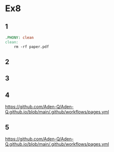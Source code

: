 # Ex8

## 1

```makefile
.PHONY: clean
clean:
    rm -rf paper.pdf
```

## 2

## 3

## 4
https://github.com/Aden-Q/Aden-Q.github.io/blob/main/.github/workflows/pages.yml

## 5
https://github.com/Aden-Q/Aden-Q.github.io/blob/main/.github/workflows/pages.yml
